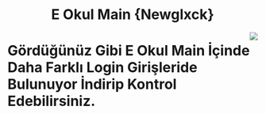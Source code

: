<h1 align="center">E Okul Main {Newglxck}</h1>
<img src="https://i.hizliresim.com/ekur9b2.png" align="right" />

# Gördüğünüz Gibi E Okul Main İçinde Daha Farklı Login Girişleride Bulunuyor İndirip Kontrol Edebilirsiniz.
